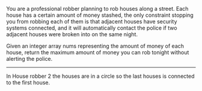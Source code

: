 You are a professional robber planning to rob houses along a street. Each house has 
a certain amount of money stashed, the only constraint stopping you from robbing 
each of them is that adjacent houses have security systems connected, and it 
will automatically contact the police if two adjacent houses were broken into on 
the same night.

Given an integer array nums representing the amount of money of each house, return 
the maximum amount of money you can rob tonight without alerting the police.

------------

In House robber 2 the houses are in a circle so the last houses is connected to the 
first house.